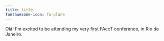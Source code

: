 ```yaml
---
title: title
fontawesome-icon: fa-plane
---
```


Olá! I'm excited to be attending my very first FAccT conference, in Rio de Janeiro.